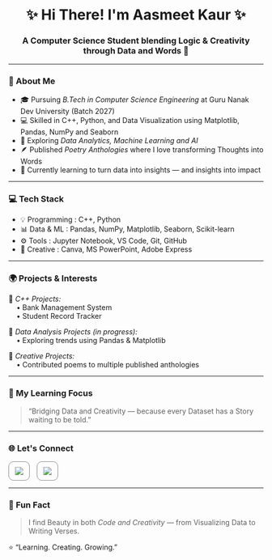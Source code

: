 <h1 align="center">✨ Hi There! I'm Aasmeet Kaur ✨</h1>
<h3 align="center">A Computer Science Student blending Logic & Creativity through Data and Words 🌸</h3>

---

### 🌼 About Me
- 🎓 Pursuing *B.Tech in Computer Science Engineering* at Guru Nanak Dev University (Batch 2027)  
- 💻 Skilled in C++, Python, and Data Visualization using Matplotlib, Pandas, NumPy and Seaborn  
- 🧠 Exploring *Data Analytics, Machine Learning and AI*  
- 🪶 Published *Poetry Anthologies* where I love transforming Thoughts into Words  
- 🌱 Currently learning to turn data into insights — and insights into impact  

---

### 💻 Tech Stack
                                           
  - 💡 Programming  : C++, Python                                                 
  - 📊 Data & ML    : Pandas, NumPy, Matplotlib, Seaborn, Scikit-learn 
  - ⚙  Tools        : Jupyter Notebook, VS Code, Git, GitHub                      
  - 🎨 Creative     : Canva, MS PowerPoint, Adobe Express                         
---

### 🌍 Projects & Interests
🔹 *C++ Projects:*  
&nbsp;&nbsp;&nbsp;&nbsp;• Bank Management System  
&nbsp;&nbsp;&nbsp;&nbsp;• Student Record Tracker  

🔹 *Data Analysis Projects (in progress):*  
&nbsp;&nbsp;&nbsp;&nbsp;• Exploring trends using Pandas & Matplotlib  


🔹 *Creative Projects:*  
&nbsp;&nbsp;&nbsp;&nbsp;• Contributed poems to multiple published anthologies  


---

### 🧩 My Learning Focus
> “Bridging Data and Creativity — because every Dataset has a Story waiting to be told.”

---

### 🌐 Let's Connect

<p>
  <a href="https://www.linkedin.com/in/aasmeet-kaur-7b1830303" target="_blank" style="text-decoration:none;">
    <span style="
      display:inline-block;
      border:1.5px solid #888;
      border-radius:10px;
      padding:10px 12px;
      margin-right:10px;">
      <img src="https://img.shields.io/badge/LinkedIn-0077B5?style=for-the-badge&logo=linkedin&logoColor=white"/>
    </span>
  </a>

  <a href="mailto:kauraasmeet@gmail.com" target="_blank" style="text-decoration:none;">
    <span style="
      display:inline-block;
      border:1.5px solid #888;
      border-radius:10px;
      padding:10px 12px;">
      <img src="https://img.shields.io/badge/Gmail-D14836?style=for-the-badge&logo=gmail&logoColor=white"/>
    </span>
  </a>
</p>

---

### 🌸 Fun Fact
> I find Beauty in both *Code and Creativity* — from Visualizing Data to Writing Verses.

⭐ “Learning. Creating. Growing.”
